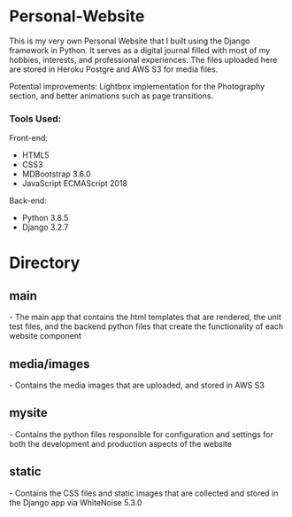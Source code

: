 # Personal-Website
This is my very own Personal Website that I built using the Django framework in Python. It serves as a digital journal filled
with most of my hobbies, interests, and professional experiences. The files uploaded here are stored in Heroku Postgre and 
AWS S3 for media files. 

Potential improvements: Lightbox implementation for the Photography section, and better animations such as page transitions.

<h3>Tools Used:</h3>
Front-end:
<ul>
  <li>HTML5</li>
  <li>CSS3</li>
  <li>MDBootstrap 3.6.0</li>
  <li>JavaScript ECMAScript 2018</li>
</ul>
Back-end:
<ul>
  <li>Python 3.8.5</li>
  <li>Django 3.2.7</li>
</ul>

<h1>Directory</h1>
<h2>main</h2>
<p>- The main app that contains the html templates that are rendered, the unit test files, and the backend python files that create the functionality
of each website component</p>

<h2>media/images</h2>
<p>- Contains the media images that are uploaded, and stored in AWS S3</p>

<h2>mysite</h2>
<p>- Contains the python files responsible for configuration and settings for both the development and production aspects of the website</p>

<h2>static</h2>
<p>- Contains the CSS files and static images that are collected and stored in the Django app via WhiteNoise 5.3.0</p>
